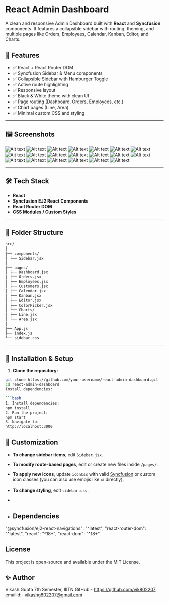 # React Admin Dashboard

A clean and responsive Admin Dashboard built with **React** and **Syncfusion** components. It features a collapsible sidebar with routing, theming, and multiple pages like Orders, Employees, Calendar, Kanban, Editor, and Charts.

## 🚀 Features

- ✅ React + React Router DOM
- ✅ Syncfusion Sidebar & Menu components
- ✅ Collapsible Sidebar with Hamburger Toggle
- ✅ Active route highlighting
- ✅ Responsive layout
- ✅ Black & White theme with clean UI
- ✅ Page routing (Dashboard, Orders, Employees, etc.)
- ✅ Chart pages (Line, Area)
- ✅ Minimal custom CSS and styling

---


## 🖼️ Screenshots

![Alt text](https://github.com/vik802207/dashboard-assignment/blob/main/img/Screenshot%20(440).png?raw=true)
![Alt text](https://github.com/vik802207/dashboard-assignment/blob/main/img/Screenshot%20(441).png?raw=true)
![Alt text](https://github.com/vik802207/dashboard-assignment/blob/main/img/Screenshot%20(442).png?raw=true)
![Alt text](https://github.com/vik802207/dashboard-assignment/blob/main/img/Screenshot%20(443).png?raw=true)
![Alt text](https://github.com/vik802207/dashboard-assignment/blob/main/img/Screenshot%20(444).png?raw=true)
![Alt text](https://github.com/vik802207/dashboard-assignment/blob/main/img/Screenshot%20(445).png?raw=true)
![Alt text](https://github.com/vik802207/dashboard-assignment/blob/main/img/Screenshot%20(446).png?raw=true)
![Alt text](https://github.com/vik802207/dashboard-assignment/blob/main/img/Screenshot%20(447).png?raw=true)
![Alt text](https://github.com/vik802207/dashboard-assignment/blob/main/img/Screenshot%20(448).png?raw=true)
![Alt text](https://github.com/vik802207/dashboard-assignment/blob/main/img/Screenshot%20(449).png?raw=true)
![Alt text](https://github.com/vik802207/dashboard-assignment/blob/main/img/Screenshot%20(450).png?raw=true)
![Alt text](https://github.com/vik802207/dashboard-assignment/blob/main/img/Screenshot%20(451).png?raw=true)
![Alt text](https://github.com/vik802207/dashboard-assignment/blob/main/img/Screenshot%20(452).png?raw=true)
![Alt text](https://github.com/vik802207/dashboard-assignment/blob/main/img/Screenshot%20(453).png?raw=true)
![Alt text](https://github.com/vik802207/dashboard-assignment/blob/main/img/Screenshot%20(454).png?raw=true)
![Alt text](https://github.com/vik802207/dashboard-assignment/blob/main/img/Screenshot%20(455).png?raw=true)
![Alt text](https://github.com/vik802207/dashboard-assignment/blob/main/img/Screenshot%20(456).png?raw=true)
![Alt text](https://github.com/vik802207/dashboard-assignment/blob/main/img/Screenshot%20(457).png?raw=true)
![Alt text](https://github.com/vik802207/dashboard-assignment/blob/main/img/Screenshot%20(458).png?raw=true)
![Alt text](https://github.com/vik802207/dashboard-assignment/blob/main/img/Screenshot%20(440).png?raw=true)


---

## 🛠️ Tech Stack

- **React**
- **Syncfusion EJ2 React Components**
- **React Router DOM**
- **CSS Modules / Custom Styles**

---

## 📁 Folder Structure
```bash
src/
│
├── components/
│ └── Sidebar.jsx
│
├── pages/
│ ├── Dashboard.jsx
│ ├── Orders.jsx
│ ├── Employees.jsx
│ ├── Customers.jsx
│ ├── Calendar.jsx
│ ├── Kanban.jsx
│ ├── Editor.jsx
│ ├── ColorPicker.jsx
│ └── Charts/
│ ├── Line.jsx
│ └── Area.jsx
│
├── App.js
├── index.js
└── sidebar.css
```

---

## 🔧 Installation & Setup

1. **Clone the repository:**

```bash
git clone https://github.com/your-username/react-admin-dashboard.git
cd react-admin-dashboard
Install dependencies:

```bash
1. Install dependencies:
npm install
2. Run the project:
npm start
3. Navigate to:
http://localhost:3000
```
## 🎨 Customization

- **To change sidebar items**, edit `Sidebar.jsx`.

- **To modify route-based pages**, edit or create new files inside `/pages/`.

- **To apply new icons**, update `iconCss` with valid [Syncfusion](https://ej2.syncfusion.com/react/documentation/common/icon/) or custom icon classes (you can also use emojis like `📊` directly).

- **To change styling**, edit `sidebar.css`.
- 
- ## Dependencies
"@syncfusion/ej2-react-navigations": "^latest",
"react-router-dom": "^latest",
"react": "^18+",
"react-dom": "^18+"

## License
This project is open-source and available under the MIT License.

## ✨ Author
Vikash Gupta
7th Semester, IIITN
GitHub:- https://github.com/vik802207
emailid:- vikashg802207@gmail.com
